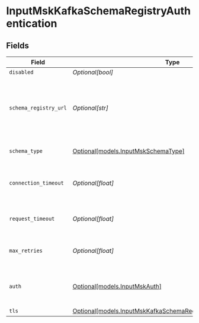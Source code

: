 # InputMskKafkaSchemaRegistryAuthentication


## Fields

| Field                                                                                                                              | Type                                                                                                                               | Required                                                                                                                           | Description                                                                                                                        |
| ---------------------------------------------------------------------------------------------------------------------------------- | ---------------------------------------------------------------------------------------------------------------------------------- | ---------------------------------------------------------------------------------------------------------------------------------- | ---------------------------------------------------------------------------------------------------------------------------------- |
| `disabled`                                                                                                                         | *Optional[bool]*                                                                                                                   | :heavy_minus_sign:                                                                                                                 | N/A                                                                                                                                |
| `schema_registry_url`                                                                                                              | *Optional[str]*                                                                                                                    | :heavy_minus_sign:                                                                                                                 | URL for accessing the Confluent Schema Registry. Example: http://localhost:8081. To connect over TLS, use https instead of http.   |
| `schema_type`                                                                                                                      | [Optional[models.InputMskSchemaType]](../models/inputmskschematype.md)                                                             | :heavy_minus_sign:                                                                                                                 | The schema format used to encode and decode event data                                                                             |
| `connection_timeout`                                                                                                               | *Optional[float]*                                                                                                                  | :heavy_minus_sign:                                                                                                                 | Maximum time to wait for a Schema Registry connection to complete successfully                                                     |
| `request_timeout`                                                                                                                  | *Optional[float]*                                                                                                                  | :heavy_minus_sign:                                                                                                                 | Maximum time to wait for the Schema Registry to respond to a request                                                               |
| `max_retries`                                                                                                                      | *Optional[float]*                                                                                                                  | :heavy_minus_sign:                                                                                                                 | Maximum number of times to try fetching schemas from the Schema Registry                                                           |
| `auth`                                                                                                                             | [Optional[models.InputMskAuth]](../models/inputmskauth.md)                                                                         | :heavy_minus_sign:                                                                                                                 | Credentials to use when authenticating with the schema registry using basic HTTP authentication                                    |
| `tls`                                                                                                                              | [Optional[models.InputMskKafkaSchemaRegistryTLSSettingsClientSide]](../models/inputmskkafkaschemaregistrytlssettingsclientside.md) | :heavy_minus_sign:                                                                                                                 | N/A                                                                                                                                |